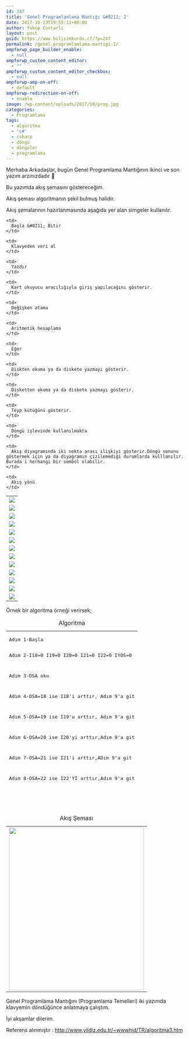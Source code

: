 ```yaml
---
id: 247
title: 'Genel Programlamlama Mantığı &#8211; 2'
date: 2017-10-23T19:55:11+00:00
author: Yakup Contarlı
layout: post
guid: https://www.bilisimkurdu.cf/?p=247
permalink: /genel-programlamlama-mantigi-2/
ampforwp_page_builder_enable:
  - null
ampforwp_custom_content_editor:
  - ""
ampforwp_custom_content_editor_checkbox:
  - null
ampforwp-amp-on-off:
  - default
ampforwp-redirection-on-off:
  - enable
image: /wp-content/uploads/2017/10/prog.jpg
categories:
  - Programlama
tags:
  - algoritma
  - 'c#'
  - csharp
  - döngü
  - döngüler
  - programlama
---
```

Merhaba Arkadaşlar, bugün Genel Programlama Mantığının ikinci ve son yazım arzınızdadır 🙂

Bu yazımda akış şemasını göstereceğim.

Akış şeması algoritmanın şekil bulmuş halidir.

Akış şemalarının hazırlanmasında aşağıda yer alan simgeler kullanılır.
  
<!--more-->

<table>
  <tr>
    <td>
      <center>
        <img src="http://www.yildiz.edu.tr/~wwwhid/TR/files/algoritma_files/s27-1.jpg" />
      </center>
    </td>
    
    <td>
      Başla &#8211; Bitir
    </td>
  </tr>
  
  <tr>
    <td>
      <center>
        <img src="http://www.yildiz.edu.tr/~wwwhid/TR/files/algoritma_files/s27-2.jpg" />
      </center>
    </td>
    
    <td>
      Klavyeden veri al
    </td>
  </tr>
  
  <tr>
    <td>
      <center>
        <img src="http://www.yildiz.edu.tr/~wwwhid/TR/files/algoritma_files/s27-3.jpg" />
      </center>
    </td>
    
    <td>
      Yazdır
    </td>
  </tr>
  
  <tr>
    <td>
      <center>
        <img src="http://www.yildiz.edu.tr/~wwwhid/TR/files/algoritma_files/s27-4.jpg" />
      </center>
    </td>
    
    <td>
      Kart okuyucu aracılığıyla giriş yapılacağını gösterir.
    </td>
  </tr>
  
  <tr>
    <td>
      <center>
        <img src="http://www.yildiz.edu.tr/~wwwhid/TR/files/algoritma_files/s28_5.jpg" />
      </center>
    </td>
    
    <td>
      Değişken atama
    </td>
  </tr>
  
  <tr>
    <td>
      <center>
        <img src="http://www.yildiz.edu.tr/~wwwhid/TR/files/algoritma_files/s28_6.jpg" />
      </center>
    </td>
    
    <td>
      Aritmetik hesaplama
    </td>
  </tr>
  
  <tr>
    <td>
      <center>
        <img src="http://www.yildiz.edu.tr/~wwwhid/TR/files/algoritma_files/s28_7.jpg" />
      </center>
    </td>
    
    <td>
      Eğer
    </td>
  </tr>
  
  <tr>
    <td>
      <center>
        <img src="http://www.yildiz.edu.tr/~wwwhid/TR/files/algoritma_files/s28_8.jpg" />
      </center>
    </td>
    
    <td>
      Diskten okuma ya da diskete yazmayı gösterir.
    </td>
  </tr>
  
  <tr>
    <td>
      <center>
        <img src="http://www.yildiz.edu.tr/~wwwhid/TR/files/algoritma_files/s28_9.jpg" />
      </center>
    </td>
    
    <td>
      Disketten okuma ya da diskete yazmayı gösterir.
    </td>
  </tr>
  
  <tr>
    <td>
      <center>
        <img src="http://www.yildiz.edu.tr/~wwwhid/TR/files/algoritma_files/s28_10.jpg" />
      </center>
    </td>
    
    <td>
      Teyp kütüğünü gösterir.
    </td>
  </tr>
  
  <tr>
    <td>
      <center>
        <img src="http://www.yildiz.edu.tr/~wwwhid/TR/files/algoritma_files/s28_11.jpg" />
      </center>
    </td>
    
    <td>
      Döngü işlevinde kullanılmakta
    </td>
  </tr>
  
  <tr>
    <td>
      <center>
        <img src="http://www.yildiz.edu.tr/~wwwhid/TR/files/algoritma_files/s29-12.jpg" />
      </center>
    </td>
    
    <td>
      Akış diyagramında iki nokta arası ilişkiyi gösterir.Döngü sonunu göstermek için ya da diyagramın çizilemediği durumlarda kulllanılır. Burada i herhangi bir sembol olabilir.
    </td>
  </tr>
  
  <tr>
    <td>
      <center>
        <img src="http://www.yildiz.edu.tr/~wwwhid/TR/files/algoritma_files/s29-13.jpg" />
      </center>
    </td>
    
    <td>
      Akış yönü
    </td>
  </tr>
</table>

Örnek bir algoritma örneği verirsek;

<table class="codeTable" style="height: 484px;" width="739">
  <caption>Algoritma</caption> <tr>
    <td>
      <pre class="code">Adım 1-Başla

Adım 2-I18=0 I19=0 I20=0 I21=0 I22=0 IYOS=0

Adım 3-OSA oku

Adım 4-OSA=18 ise I18'i arttır, Adım 9'a git

Adım 5-OSA=19 ise I19'u arttır, Adım 9'a git

Adım 6-OSA=20 ise I20'yi arttır,Adım 9'a git

Adım 7-OSA=21 ise I21'i arttır,ADım 9'a git

Adım 8-OSA=22 ise I22'Yİ arttır,Adım 9'a git

Adım 9-IYOS&lt;100 ise Adım 3'e git

Adım 10-I18,I19,I20,I21,I22,yaz

Adım 11-DUR</pre>
    </td>
  </tr>
</table>

&nbsp;

<table class="imgTable">
  <caption>Akış Şeması</caption> <tr>
    <td>
      <img class="" src="http://www.yildiz.edu.tr/~wwwhid/TR/files/algoritma_files/s39.jpg" width="370" height="445" />
    </td>
  </tr>
</table>

Genel Programlama Mantığını (Programlama Temelleri) iki yazımda klavyemin döndüğünce anlatmaya çalıştım.

İyi akşamlar dilerim.

Referens alınmıştır : <a href="http://www.yildiz.edu.tr/~wwwhid/TR/algoritma3.htm" target="_blank" rel="noopener">http://www.yildiz.edu.tr/~wwwhid/TR/algoritma3.htm</a>